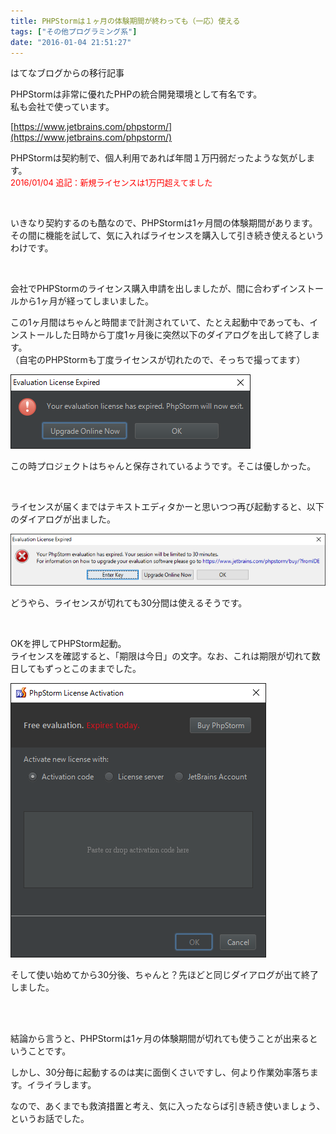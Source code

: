 ```yaml
---
title: PHPStormは１ヶ月の体験期間が終わっても（一応）使える
tags: ["その他プログラミング系"]
date: "2016-01-04 21:51:27"
---
```


<div class="alert info">
はてなブログからの移行記事
</div>

PHPStormは非常に優れたPHPの統合開発環境として有名です。  
私も会社で使っています。

[https://www.jetbrains.com/phpstorm/](https://www.jetbrains.com/phpstorm/)

PHPStormは契約制で、個人利用であれば年間１万円弱だったような気がします。  
<span style="color:red;font-size:small;">2016/01/04 追記：新規ライセンスは1万円超えてました</span>

<br>

いきなり契約するのも酷なので、PHPStormは1ヶ月間の体験期間があります。  
その間に機能を試して、気に入ればライセンスを購入して引き続き使えるというわけです。

<br>

会社でPHPStormのライセンス購入申請を出しましたが、間に合わずインストールから1ヶ月が経ってしまいました。

この1ヶ月間はちゃんと時間まで計測されていて、たとえ起動中であっても、インストールした日時から丁度1ヶ月後に突然以下のダイアログを出して終了します。  
（自宅のPHPStormも丁度ライセンスが切れたので、そっちで撮ってます）

![20160104214817](20160104214817.png)

この時プロジェクトはちゃんと保存されているようです。そこは優しかった。

<br>

ライセンスが届くまではテキストエディタかーと思いつつ再び起動すると、以下のダイアログが出ました。

![20160104212706](20160104212706.png)

どうやら、ライセンスが切れても30分間は使えるそうです。

<br>

OKを押してPHPStorm起動。  
ライセンスを確認すると、「期限は今日」の文字。なお、これは期限が切れて数日してもずっとこのままでした。

![20160104213034](20160104213034.png)

そして使い始めてから30分後、ちゃんと？先ほどと同じダイアログが出て終了しました。

<br>

<br>

結論から言うと、PHPStormは1ヶ月の体験期間が切れても使うことが出来るということです。

しかし、30分毎に起動するのは実に面倒くさいですし、何より作業効率落ちます。イライラします。

なので、あくまでも救済措置と考え、気に入ったならば引き続き使いましょう、というお話でした。

<br>

<br>
